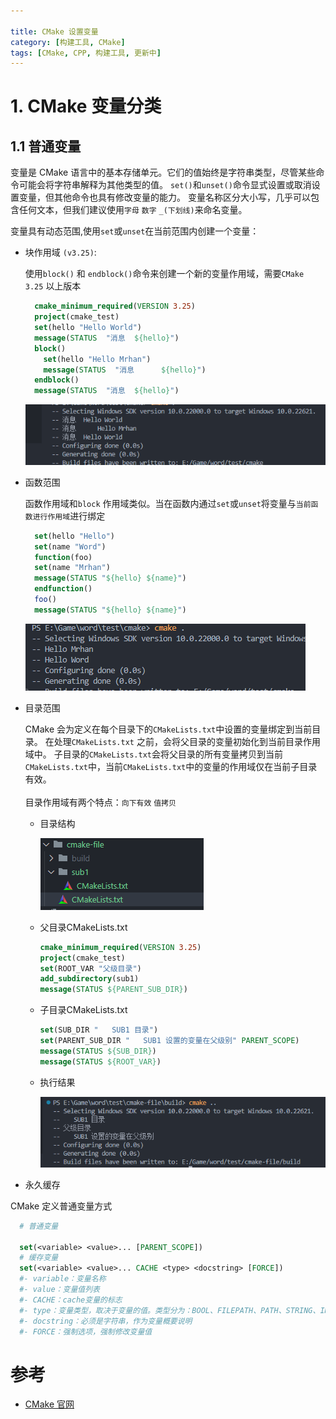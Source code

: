 ```yaml
---

title: CMake 设置变量
category: [构建工具, CMake]
tags: [CMake, CPP, 构建工具, 更新中]
---
```

# 1. CMake 变量分类
## 1.1 普通变量 

变量是 CMake 语言中的基本存储单元。它们的值始终是字符串类型，尽管某些命令可能会将字符串解释为其他类型的值。
`set()`和`unset()`命令显式设置或取消设置变量，但其他命令也具有修改变量的能力。
变量名称区分大小写，几乎可以包含任何文本，但我们建议使用`字母` `数字` `_(下划线)`来命名变量。

变量具有动态范围,使用`set`或`unset`在当前范围内创建一个变量：

- 块作用域 `(v3.25)`:
  
  使用`block()` 和 `endblock()`命令来创建一个新的变量作用域，需要`CMake 3.25` 以上版本
  ```cmake
    cmake_minimum_required(VERSION 3.25)
    project(cmake_test)
    set(hello "Hello World")
    message(STATUS  "消息  ${hello}")
    block()
      set(hello "Hello Mrhan")
      message(STATUS  "消息      ${hello}")
    endblock()
    message(STATUS  "消息  ${hello}")
  ```
  
  ![img.png](../../../assets/posts/构建工具/CMake/20230309_0001/cmake_block_var.png)
- 函数范围

  函数作用域和`block` 作用域类似。当在函数内通过`set`或`unset`将变量与`当前函数进行作用域`进行绑定
  ```cmake
    set(hello "Hello")
    set(name "Word")
    function(foo)
    set(name "Mrhan")
    message(STATUS "${hello} ${name}")
    endfunction()
    foo()
    message(STATUS "${hello} ${name}")
  ```
  ![img.png](../../../assets/posts/构建工具/CMake/20230309_0001/cmake_function_var.png)
  
- 目录范围
  
  CMake 会为定义在每个目录下的`CMakeLists.txt`中设置的变量绑定到当前目录。
  在处理`CMakeLists.txt` 之前，会将父目录的变量初始化到当前目录作用域中。
  子目录的`CMakeLists.txt`会将父目录的所有变量拷贝到当前`CMakeLists.txt`中，当前`CMakeLists.txt`中的变量的作用域仅在当前子目录有效。  
  <br/>
  目录作用域有两个特点：`向下有效` `值拷贝`

  - 目录结构
    
     ![img.png](../../../assets/posts/构建工具/CMake/20230309_0001/cmake_file_var.png)
  
  - 父目录CMakeLists.txt
      ```cmake
      cmake_minimum_required(VERSION 3.25)
      project(cmake_test)
      set(ROOT_VAR "父级目录")
      add_subdirectory(sub1)
      message(STATUS ${PARENT_SUB_DIR})
      ```
  - 子目录CMakeLists.txt
    
      ```cmake
      set(SUB_DIR "   SUB1 目录")
      set(PARENT_SUB_DIR "   SUB1 设置的变量在父级别" PARENT_SCOPE)
      message(STATUS ${SUB_DIR})
      message(STATUS ${ROOT_VAR})
      ```    
  - 执行结果
    
    ![img.png](../../../assets/posts/构建工具/CMake/20230309_0001/cmake_file_var_result.png)

- 永久缓存

CMake 定义普通变量方式
```cmake
  # 普通变量
  
  set(<variable> <value>... [PARENT_SCOPE])
  # 缓存变量 
  set(<variable> <value>... CACHE <type> <docstring> [FORCE])
  #- variable：变量名称
  #- value：变量值列表
  #- CACHE：cache变量的标志
  #- type：变量类型，取决于变量的值。类型分为：BOOL、FILEPATH、PATH、STRING、INTERNAL
  #- docstring：必须是字符串，作为变量概要说明
  #- FORCE：强制选项，强制修改变量值
```

# 参考
  - [CMake 官网](https://cmake.org/cmake/help/latest/manual/cmake-language.7.html#variables)
